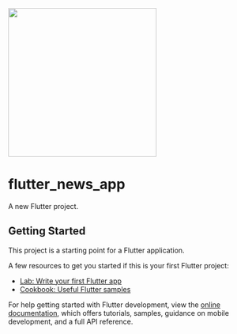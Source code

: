 <img src="[https://your-image-url.type](https://user-images.githubusercontent.com/79658728/228556734-ad00fcea-9600-4d6f-9e4c-751bca78b98e.png)" width="300">

# flutter_news_app

A new Flutter project.

## Getting Started

This project is a starting point for a Flutter application.

A few resources to get you started if this is your first Flutter project:

- [Lab: Write your first Flutter app](https://docs.flutter.dev/get-started/codelab)
- [Cookbook: Useful Flutter samples](https://docs.flutter.dev/cookbook)

For help getting started with Flutter development, view the
[online documentation](https://docs.flutter.dev/), which offers tutorials,
samples, guidance on mobile development, and a full API reference.

